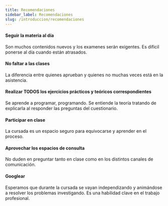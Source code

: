 ```yaml
---
title: Recomendaciones
sidebar_label: Recomendaciones
slug: /introduccion/recomendaciones
---
```


#### Seguir la materia al día
Son muchos contenidos nuevos y los examenes serán exigentes. Es dificil ponerse al día cuando están atrasados.

#### No faltar a las clases
La diferencia entre quienes aprueban y quienes no muchas veces está en la asistencia.

#### Realizar TODOS los ejercicios prácticos y teóricos correspondientes
Se aprende a programar, programando. Se entiende la teoría tratando de explicarla al responder las preguntas del cuestionario.

#### Participar en clase
La cursada es un espacio seguro para equivocarse y aprender en el proceso.

#### Aprovechar los espacios de consulta
No duden en preguntar tanto en clase como en los distintos canales de comunicación. 

#### Googlear
Esperamos que durante la cursada se vayan independizando y animándose a resolver los problemas investigando. Es una habilidad clave en el trabajo profesional. 